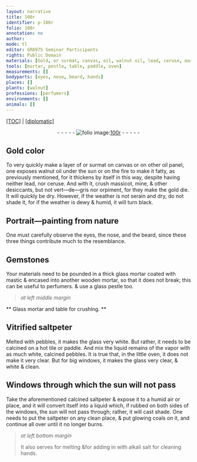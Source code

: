```yaml
---
layout: narrative
title: 100r
identifier: p-100r
folio: 100r
annotation: no
author:
mode: tl
editor: GR8975 Seminar Participants
rights: Public Domain
materials: [Gold, or surmat, canvas, oil, walnut oil, lead, ceruse, massicot, mine, vert-de-gris, orpiment, gold, Gemstones, glass, mastic, wooden, Glass, saltpeter, pebbles, coals, alkali salt]
tools: [mortar, pestle, table, paddle, oven]
measurements: []
bodyparts: [eyes, nose, beard, hands]
places: []
plants: [walnut]
professions: [perfumers]
environments: []
animals: []
---
```


<p><a href="{{ site.baseurl }}/translation/">[TOC]</a> | <a href="{{ site.baseurl }}/texts/p-100r_tc/" target="_blank">[diplomatic]</a></p><div class="folio" align="center">- - - - - <a href="http://gallica.bnf.fr/ark:/12148/btv1b10500001g/f205.image" target="_blank"><img src="https://cu-mkp.github.io/2017-workshop-edition/assets/photo-icon.png" alt="folio image: " style="display:inline-block; margin-bottom:-3px;"/>100r</a> - - - - - </div>  
  

## <span class="m">Gold</span> color

 
To very quickly make a layer of <span class="m">or <span class="del">sur</span>mat</span> on <span class="m">canvas</span> or on other <span class="m">oil</span> panel, one <span class="x">exposes</span> <span class="m"><span class="pa">walnut</span> oil</span> under the sun or on the fire to make it fatty, as previously mentioned, for it thickens by itself in this way, despite having neither <span class="m">lead</span>, nor <span class="m">ceruse</span>. And with it, crush <span class="m">massicot</span>, <span class="m">mine</span>, & other desiccants, but not <span class="m">vert—de—gris</span> nor <span class="m">orpiment</span>, for they make the <span class="m">gold</span> die. It will quickly be dry. However, if the weather is not serain and dry, do not shade it, for if the weather is dewy & humid, it will turn black.
 
 
  

## Portrait—painting from nature

 
One must carefully <span class="sn">observe </span>the <span class="bp">eyes</span>, the <span class="bp">nose</span>, and the <span class="bp">beard</span>, since these three things contribute much to the resemblance.
 
 
  

## <span class="m">Gemstones</span>

 
Your materials need to be pounded in a thick <span class="m">glass</span> <span class="tl">mortar</span> coated with <span class="m">mastic</span> & encased into another <span class="m">wooden</span> <span class="tl">mortar</span>, so that it does not break; this can be useful to <span class="pro">perfumers</span>. & use a <span class="m">glass</span> <span class="tl">pestle</span> too.
 
 
> *at left middle margin*
> 
> 
>    

** <span class="m">Glass</span> <span class="tl">mortar</span> and <span class="tl">table</span> for crushing. **

 
 
  

## Vitrified <span class="m">saltpeter</span>

 
 Melted with <span class="m">pebbles</span>, it makes the <span class="m">glass</span> very white. But rather, it needs to be calcined on a hot tile or <span class="tl">paddle</span>. And mix the liquid remains of the vapor with as much white, calcined <span class="m">pebbles</span>. It is true that, in the little <span class="tl">oven</span>, it does not make it very clear. But for big windows, it makes the <span class="m">glass</span> very clear, & white & clean.
 
 
  

## Windows through which the sun will not pass

 
Take the aforementioned calcined <span class="m">saltpeter</span> & expose it to a humid air or place, and it will convert itself into a liquid which, if rubbed on both sides of the windows, the sun will not pass through; rather, it will cast shade. One needs to put the <span class="m">saltpeter</span> on any clean place, & put glowing <span class="m">coals</span> on it, and continue all over until it no longer burns.
 
> *at left bottom margin*
> 
> 
>   It also serves for melting &for adding in with <span class="m">alkali salt</span> for cleaning <span class="bp">hands</span>.
 

